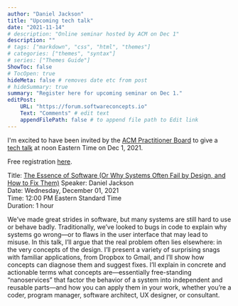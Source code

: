 ```yaml
---
author: "Daniel Jackson"
title: "Upcoming tech talk"
date: "2021-11-14"
# description: "Online seminar hosted by ACM on Dec 1"
description: ""
# tags: ["markdown", "css", "html", "themes"]
# categories: ["themes", "syntax"]
# series: ["Themes Guide"]
ShowToc: false
# TocOpen: true
hideMeta: false # removes date etc from post
# hideSummary: true
summary: "Register here for upcoming seminar on Dec 1."
editPost:
    URL: "https://forum.softwareconcepts.io"
    Text: "Comments" # edit text
    appendFilePath: false # to append file path to Edit link
---
```


I'm excited to have been invited by the [ACM Practitioner Board](https://learning.acm.org/practitioner-board)
to give a [tech talk](https://learning.acm.org/techtalks) at noon Eastern Time on Dec 1, 2021.

Free registration [here](https://event.on24.com/wcc/r/3519662/D728F9A15A3FAA94F89EA92B0E736F44#).

Title: [The Essence of Software (Or Why Systems Often Fail by Design, and How to Fix Them)](https://event.on24.com/wcc/r/3519662/D728F9A15A3FAA94F89EA92B0E736F44#)
Speaker: Daniel Jackson  
Date: Wednesday, December 01, 2021  
Time: 12:00 PM Eastern Standard Time  
Duration: 1 hour

We’ve made great strides in software, but many systems are still hard to use or behave badly. Traditionally, we’ve looked to bugs in code to explain why systems go wrong—or to flaws in the user interface that may lead to misuse. In this talk, I’ll argue that the real problem often lies elsewhere: in the very concepts of the design. I’ll present a variety of surprising snags with familiar applications, from Dropbox to Gmail, and I’ll show how concepts can diagnose them and suggest fixes.  I’ll explain in concrete and actionable terms what concepts are—essentially free-standing “nanoservices” that factor the behavior of a system into independent and reusable parts—and how you can apply them in your work, whether you’re a coder, program manager, software architect, UX designer, or consultant.